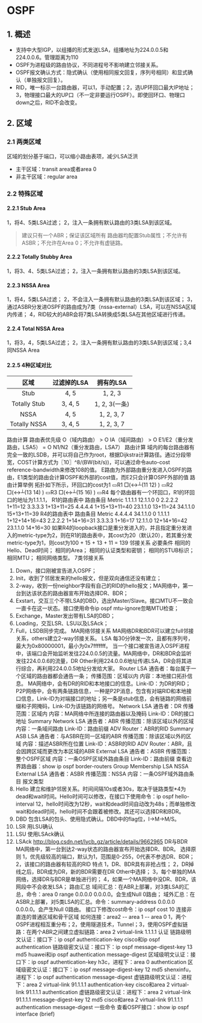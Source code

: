 # OSPF
## 1. 概述
* 支持中大型IGP，以组播的形式发送LSA，组播地址为224.0.0.5和224.0.0.6。管理距离为110
* OSPF为进程级的路由协议，不同进程号不影响建立邻接关系。
* OSPF报文确认方式：隐式确认（使用相同报文回复，序列号相同）和显式确认（单独报文回复）。
* RID，唯一标示一台路由器，可以1，手动配置；2，选UP环回口最大IP地址；3，物理接口最大的UP口（不一定非要运行OSPF）。即使回环口、物理口down之后，RID不会改变。
## 2. 区域
### 2.1 两类区域
区域的划分基于端口，可以缩小路由表项，减少LSA泛洪
* 主干区域：transit area或者area 0
* 非主干区域：regular area
### 2.2 特殊区域
#### 2.2.1 Stub Area
1，将4、5类LSA过滤；
2，注入一条拥有默认路由的3类LSA到该区域。
> 建议只有一个ABR；保证该区域所有 路由器均配置Stub属性；不允许有ASBR；不允许在Area 0；不允许有虚链路。

#### 2.2.2 Totally Stubby Area
1，将3、4、5类LSA过滤；
2，注入一条拥有默认路由的3类LSA到该区域。
#### 2.2.3 NSSA Area
1，将4，5类LSA过滤；
2，不会注入一条拥有默认路由的3类LSA到该区域；
3，通过ASBR分发进OSPF的路由成为7类（nssa-external）LSA，可以在NSSA区域内传递；
4，RID较大的ABR会将7类LSA转换成5类LSA在其他区域进行传递。
#### 2.2.4 Total NSSA Area
1，将3，4，5类LSA过滤；
2，注入一条拥有默认路由的3类LSA到该区域；3,4同NSSA Area
#### 2.2.5 4种区域对比
| 区域  | 过滤掉的LSA  | 拥有的LSA  |
| :------------: | :------------: | :------------: |
| Stub  | 4, 5  | 1, 2, 3  |
| Totally Stub  | 3, 4, 5  | 1, 2, 3(一条)  |
| NSSA  | 4, 5  | 1, 2, 3, 7  |
| Totally NSSA  | 3, 4, 5  | 1, 2, 3, 7  |
路由计算
路由表优先级
O（域内路由） > O IA（域间路由） > O E1/E2（重分发路由，LSA5） = O N1/N2（重分发路由，LSA7）
路由计算
域内的每台路由器有完全一致的LSDB，并可以将自己作为root，根据Dijkstra计算路径。通过分段带宽，COST计算方式为〖10〗^8/(BW(bit/s))，可以通过命令auto-cost reference-bandwidth来修改108的值。
E路由为外部路由重分发进入OSPF的路由，E1类型的路由会计算OSPF和外部的cost值，而E2只会计算OSPF外部的值
路由计算举例
拓扑如下所示，环回口的cost为1
▭R1 □(↔┴(11  12) ) ▭R2 □(↔┴(13  14) ) ▭R3 □(↔┴(15  16) ) ▭R4
每个路由器有一个环回口，R1的环回口的地址为1.1.1.1，
R1的路由表中
路由条目    Metric
1.1.1.1
12.1.1.0    0
2.2.2.2 1+11=12
3.3.3.3 1+13+11=25
4.4.4.4 1+15+13+11=40
23.1.1.0    13+11=24
34.1.1.0    15+13+11=39
R4的路由表中
路由条目    Metric
4.4.4.4
34.1.1.0    0
1.1.1.1 1+12+14+16=43
2.2.2.2 1+14+16=31
3.3.3.3 1+16=17
12.1.1.0    12+14+16=42
23.1.1.0    14+16=30
如果R4的loopback接口是重分发进入的，并且指定重分发进入的metric-type为2，则在R1的路由表中，其cost为20（默认20），若其重分发metric-type为1，则cost为100 + 15 + 13 + 11 = 139
邻接关系
必要条件
    相同的Hello、Dead时间；
    相同的Area；
    相同的认证类型和密钥；
    相同的STUB标识；
    相同MTU；
    相同网络类型。
7类邻接关系
1. Down，接口刚被宣告进入OSPF；
2. Init，收到了邻居发来的hello报文，但是双向通信还没有建立；
3. 2-way，收到一份neighbor字段有自己的RID的hello报文；MA网络中，第一台到达该状态的路由器宣布开始选择DR、BDR；
4. Exstart，交互三个不带LSA的DBD，选出Master/Slave。接口MTU不一致会一直卡在这一状态。接口使用命令ip ospf mtu-ignore忽略MTU检查；
5. Exchange，Master发出带有LSA的DBD；
6. Loading，交互LSR、LSU以及LSAck；
7. Full，LSDB同步完成。
MA网络邻接关系
MA网络DR和BDR可以建立full邻接关系，others建立2-way邻接关系。
LSA
每30分钟发一次，且都有序列号，最大为0x80000001，最小为0x7fffffff。
当一个接口被宣告进入OSPF进程中，该端口会开始监听发往224.0.0.5的流量。MA网络中，DR和BDR会监听发往224.0.0.6的流量，DR Other利用224.0.0.6地址传递LSA，DR会将其进行综合，再利用224.0.0.5地址分发给大家。
Router LSA
通告者：每台属于一个区域的路由器都会通告一条；
传播范围：区域以内
内容：本地接口拓扑信息。
MA网络中，会有DR的RID和本地接口的信息。Link-ID：为DR的RID；
P2P网络中，会有两条链路信息，一种是P2P消息，包含有对端RID和本地接口信息，Link-ID为对端接口的地址；另一条是stub信息，会有链路的网络前缀和子网掩码，Link-ID为该链路的网络号。
Network LSA
通告者：DR
传播范围：区域内
内容：MA网络中所连接的路由器以及掩码
Link-ID：DR的接口地址
Summary Network LSA
通告者：ABR
传播范围：除该区域以外的区域
内容：一条域间路由
Link-ID：路由前缀
ADV Router：ABR的RID
Summary ASB LSA
通告者：与ASBR在同一区域的ABR
传播范围：除该区域以外的区域
内容：描述ASBR所在位置
Link-ID：ASBR的RID
ADV Router：ABR，且会因跨区域而更改为本区域的ABR
External LSA
通告者：ASBR
传播范围：整个OSPF区域
内容：一条OSPF区域外路由条目
Link-ID：路由前缀
查看边界路由器：show ip ospf border-routers
Group Membership LSA
NSSA External LSA
通告者：ASBR
传播范围：NSSA
内容：一条OSPF域外路由条目
报文类型
1. Hello 建立和维护邻居关系。时间间隔10s或者30s，取决于链路类型*4为dead和wait时间。Hello时间可以修改，在接口下使用命令：ip ospf hello-interval 12，hello时间改为12秒，wait和dead时间自动改为48s；而单独修改wait和dead时间，hello时间不会跟着被修改。其还可以选择DR和BDR。
2. DBD 包含LSA的包头、使用隐式确认。DBD中的flag位，I->M->M/S。
3. LSR 用LSU确认
4. LSU 使用LSAck确认
5. LSAck
http://blog.csdn.net/lycb_gz/article/details/9662965
DR与BDR
MA网络中，第一台到达2-way状态的路由器宣布开始选择DR、BDR。
选择原则
1，优先级较高的端口，默认为1，范围是0-255，0代表不参选DR、BDR；
2，该接口的路由器有较高的RID
特点
1，DR、BDR具有非抢占性；
2，DR掉线之后，BDR成为DR，新的BDR需要在DR Other中选择；
3，每个单独的MA网络，选择DR与BDR是单独进行的；
4，如果一个MA网络中没DR、BDR，该网段中不会收发LSA；
路由汇总
域间汇总：在ABR上部署，对3类LSA的汇总，命令：area 0 range 0.0.0.0 0.0.0.0。会生成Null 0路由；
域外汇总：在ASBR上部署，对5类LSA的汇总。命令：summary-address 0.0.0.0 0.0.0.0。会产生Null 0路由。
接口下修改cost命令：ip ospf cost 10
连接非直连的普通区域和骨干区域
如何连接：area2 -- area 1 -- area 0
1，两个OSPF进程相互重分布；2，使用隧道技术，Tunnel；3，使用OSPF虚拟链路：在两个ABR之间建立虚拟链路：area 2 virtual-link 1.1.1.1
认证
链路级明文认证：接口下：ip ospf authentication-key cisco和ip ospf authentication
链路级密文认证：接口下：ip ospf message-digest-key 13 md5 huawei和ip ospf authentication message-digest
区域级明文认证：接口下：ip ospf authentication-key h3c，进程下：area 0 authentication
区域级密文认证：接口下：ip ospf message-digest-key 12 md5 shenxinfu，进程下：ip ospf authentication message-digest
虚链路级明文认证：进程下：area 2 virtual-link 91.1.1.1 authentication-key cisco和area 2 virtual-link 91.1.1.1 authentication
虚链路级密文认证：进程下：area 2 virtual-link 91.1.1.1 message-digest-key 12 md5 cisco和area 2 virtual-link 91.1.1.1 authentication message-digest
一些命令
查看OSPF接口：show ip ospf interface (brief)



